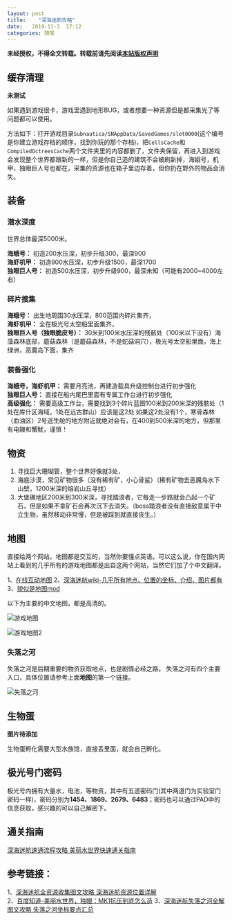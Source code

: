 ```yaml
---
layout: post
title:    "深海迷航攻略"
date:   2019-11-3  17:12 
categories: 随笔
---
```


**未经授权，不得全文转载。转载前请先阅读[本站版权声明](https://lonlypan.com/archivers/版权声明)**

## 缓存清理

 **未测试**
 
如果遇到游戏很卡，游戏里遇到地形BUG，或者想要一种资源但是都采集光了等问题都可以使用。

方法如下：打开游戏目录`Subnautica/SNAppData/SavedGames/slot0000`(这个编号是你建立游戏存档的顺序，找到你玩的那个存档)，把`CellsCache`和`CompiledOctreesCache`两个文件夹里的内容都删了，文件夹保留，再进入到游戏会发现整个世界都跟新的一样，但是你自己造的建筑不会被刷新掉，海娥号，机甲，独眼巨人号也都在，采集的资源也在箱子里边存着，但你扔在野外的物品会消失。

## 装备

### 潜水深度

世界总体最深5000米。  

**海蛾号：** 初造200水压深，初步升级300，最深900  
**海虾机甲：** 初造900水压深，初步升级1500，最深1700  
**独眼巨人号：** 初造500水压深，初步升级900，最深未知（可能有2000~4000左右）

### 碎片搜集

**海蛾号：** 出生地周围30水压深，800范围内碎片集齐，  
**海虾机甲：** 全在极光号太空船里面集齐，  
**独眼巨人号（独眼脆皮号）：** 30米到100米水压深的残骸处（100米以下没有）海藻森林底部，蘑菇森林（是蘑菇森林，不是蛇菇洞穴），极光号太空船里面，海上绿洲，恶魔岛下面，集齐  

### 装备强化

**海蛾号，海虾机甲：** 需要月亮池，再建造载具升级控制台进行初步强化  
**独眼巨人号：** 直接在船内尾巴里面有专属工作台进行初步强化  
**高级强化：** 需要高级工作台，需要找到3个碎片蓝图100米到200米深的残骸处（1处在库什区海域，1处在远古群山）应该是这2处
如果这2处没有1个，寒骨森林（血油区）2号逃生舱的地方附近就绝对会有，在400到500米深的地方，但那里有电鳗和蟹鱿，谨慎！  

## 物资


1. 寻找巨大珊瑚管，整个世界好像就3处，  
2. 海底沙漠，常见矿物很多（没有稀有矿，小心骨鲨）（稀有矿物去恶魔岛水下山壁，1200米深的熔岩山丘寻找）  
3. 大堡礁地区200米到300米深，寻找踏浪者，它每走一步路就会凸起一个矿石，但是如果不拿矿石会再次沉下去消失。（boss踏浪者没有直接敌意属于中立生物，虽然移动非常慢，但是被踩到就直接丧生。）    

## 地图

直接给两个网站，地图都是交互的，当然你要懂点英语。可以这么说，你在国内网站上看到的几乎所有的游戏地图都是出自这两个网站，当然它们加了个中文翻译。

1、[在线互动地图](https://subnauticamap.io/)
2、[深海迷航wiki-几乎所有地点、位置的坐标、介绍、图片都有](https://subnautica.fandom.com/wiki/Crater_Map)
3、[貌似是地图mod](https://www.nexusmods.com/subnautica/mods/12)

以下为主要的中文地图，都是高清的。

![游戏地图](https://www.github.com/LonlyPan/LonlyPan.github.io/raw/master/images/Posts/深海迷航攻略/游戏地图.jpg)

![游戏地图2](https://raw.githubusercontent.com/LonlyPan/LonlyPan.github.io/master/images/Posts/深海迷航攻略/深海迷航地图2.jpeg)

### 失落之河

失落之河是后期重要的物资获取地点，也是剧情必经之路。
失落之河有四个主要入口，具体位置请参考上面**地图**的第一个链接。

![失落之河](https://www.github.com/LonlyPan/LonlyPan.github.io/raw/master/images/Posts/深海迷航攻略/失落之河.jpg)

## 生物蛋

**图片待添加**

生物蛋孵化需要大型水族馆，直接丢里面，就会自己孵化。


## 极光号门密码

极光号内拥有大量水，电池，等物资，其中有五道密码门(其中两道门为实验室门密码一样)，密码分别为**1454、1869、2679、6483**；密码也可以通过PAD中的信息获取，感兴趣的可以自己解密下。

## 通关指南

[深海迷航速通流程攻略 美丽水世界快速通关指南](https://www.3dmgame.com/gl/3715867.html)


## 参考链接：

1、[深海迷航全资源收集图文攻略 深海迷航资源位置详解](https://www.3dmgame.com/gl/3709451.html)  
2、[百度知道-美丽水世界，独眼：MK1抗压到底怎么造](https://zhidao.baidu.com/question/1452584194836981500.html)
3、[深海迷航失落之河全解图文攻略 失落之河坐标要点汇总](http://www.yxdown.com/gonglue/411624_1.html)

